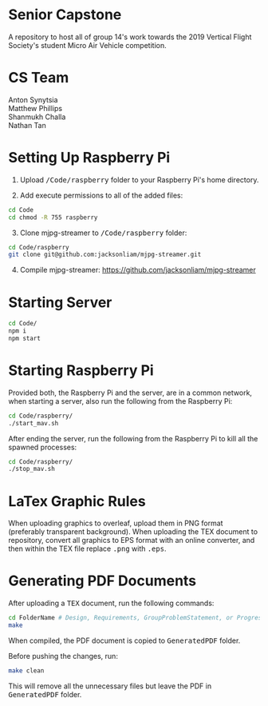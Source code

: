 # Senior Capstone
A repository to host all of group 14's work towards the 2019 Vertical Flight Society's student Micro Air Vehicle competition.


# CS Team
Anton Synytsia<br/>
Matthew Phillips<br/>
Shanmukh Challa<br/>
Nathan Tan<br/>


# Setting Up Raspberry Pi
1. Upload <tt>/Code/raspberry</tt> folder to your Raspberry Pi's home directory.

2. Add execute permissions to all of the added files:
```bash
cd Code
cd chmod -R 755 raspberry
```

3. Clone mjpg-streamer to <tt>/Code/raspberry</tt> folder:
```bash
cd Code/raspberry
git clone git@github.com:jacksonliam/mjpg-streamer.git
```

4. Compile mjpg-streamer: https://github.com/jacksonliam/mjpg-streamer


# Starting Server
```bash
cd Code/
npm i
npm start
```


# Starting Raspberry Pi

Provided both, the Raspberry Pi and the server, are in a common network, when starting a server, also run the following from the Raspberry Pi:
```bash
cd Code/raspberry/
./start_mav.sh
```

After ending the server, run the following from the Raspberry Pi to kill all the spawned processes:
```bash
cd Code/raspberry/
./stop_mav.sh
```


# LaTex Graphic Rules
When uploading graphics to overleaf, upload them in PNG format (preferably transparent background). When uploading the TEX document to repository, convert all graphics to EPS format with an online converter, and then within the TEX file replace <tt>.png</tt> with <tt>.eps</tt>.

# Generating PDF Documents
After uploading a <tt>TEX</tt> document, run the following commands:

```bash
cd FolderName # Design, Requirements, GroupProblemStatement, or ProgressReport
make
```

When compiled, the PDF document is copied to <tt>GeneratedPDF</tt> folder.

Before pushing the changes, run:

```bash
make clean
```

This will remove all the unnecessary files but leave the PDF in <tt>GeneratedPDF</tt> folder.
